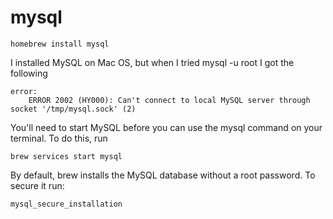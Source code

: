 # mysql

```shell
homebrew install mysql
```

I installed MySQL on Mac OS, but when I tried mysql -u root I got the following 

```
error:
	ERROR 2002 (HY000): Can't connect to local MySQL server through socket '/tmp/mysql.sock' (2)
```

  You'll need to start MySQL before you can use the mysql command on your terminal. To do this, run 

```
brew services start mysql
```

   By default, brew installs the MySQL database without a root password. To secure it run: 

```
mysql_secure_installation
```

